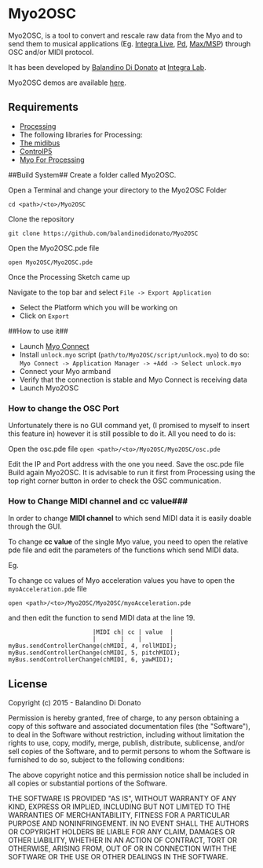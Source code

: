 # Myo2OSC #
Myo2OSC, is a tool to convert and rescale raw data from the Myo and to send them to musical applications (Eg. [Integra Live](http://www.integralive.org), [Pd](https://puredata.info), [Max/MSP](https://cycling74.com/products/max/)) through OSC and/or MIDI protocol.

It has been developed by [Balandino Di Donato](http://www.balandinodidonato.com) at [Integra Lab](http://www.integra.io/lab).

Myo2OSC demos are available [here](https://vimeo.com/album/3313801). 
## Requirements ##

- [Processing](https://processing.org/download/)
- The following libraries for Processing:
- [The midibus](http://www.smallbutdigital.com/themidibus.php)
- [ControlP5](http://www.sojamo.de/libraries/controlP5/)
- [Myo For Processing](https://github.com/nok/myo-processing)

##Build System##
Create a folder called Myo2OSC.

Open a Terminal and change your directory to the Myo2OSC Folder

`cd <path>/<to>/Myo2OSC`

Clone the repository

`git clone https://github.com/balandinodidonato/Myo2OSC`

Open the Myo2OSC.pde file

`open Myo2OSC/Myo2OSC.pde`

Once the Processing Sketch came up

Navigate to the top bar and select `File -> Export Application`

- Select the Platform which you will be working on
- Click on `Export`

##How to use it##

- Launch [Myo Connect](https://developer.thalmic.com/downloads)
- Install `unlock.myo`  script (`path/to/Myo2OSC/script/unlock.myo`) to do so:
`Myo Connect -> Application Manager -> +Add -> Select unlock.myo`
- Connect your Myo armband
- Verify that the connection is stable and Myo Connect is receiving data
- Launch Myo2OSC

### How to change the OSC Port ###
Unfortunately there is no GUI command yet, (I promised to myself to insert this feature in) however it is still possible to do it. All you need to do is:

Open the osc.pde file
`open <path>/<to>/Myo2OSC/Myo2OSC/osc.pde`

Edit the IP and Port address with the one you need.
Save the osc.pde file
Build again Myo2OSC. It is advisable to run it first from Processing using the top right corner button in order to check the OSC communication.

### How to Change MIDI  channel and cc value###
In order to change **MIDI channel** to which send MIDI data it is easily doable through the GUI.

To change **cc value** of the single Myo value, you need to open the relative pde file and edit the parameters of the functions which send MIDI data.

Eg.

To change cc values of Myo acceleration values you have to open the `myoAcceleration.pde` file

`open <path>/<to>/Myo2OSC/Myo2OSC/myoAcceleration.pde`

and then edit the function to send MIDI data at the line 19.

                            |MIDI ch| cc | value  |
                            |       |    |        |
    myBus.sendControllerChange(chMIDI, 4, rollMIDI);
    myBus.sendControllerChange(chMIDI, 5, pitchMIDI);
    myBus.sendControllerChange(chMIDI, 6, yawMIDI);
    

## License ##
Copyright (c)  2015 - Balandino Di Donato

Permission is hereby granted, free of charge, to any person obtaining a copy
of this software and associated documentation files (the "Software"), to deal
in the Software without restriction, including without limitation the rights
to use, copy, modify, merge, publish, distribute, sublicense, and/or sell
copies of the Software, and to permit persons to whom the Software is
furnished to do so, subject to the following conditions:

The above copyright notice and this permission notice shall be included in
all copies or substantial portions of the Software.

THE SOFTWARE IS PROVIDED "AS IS", WITHOUT WARRANTY OF ANY KIND, EXPRESS OR
IMPLIED, INCLUDING BUT NOT LIMITED TO THE WARRANTIES OF MERCHANTABILITY,
FITNESS FOR A PARTICULAR PURPOSE AND NONINFRINGEMENT. IN NO EVENT SHALL THE
AUTHORS OR COPYRIGHT HOLDERS BE LIABLE FOR ANY CLAIM, DAMAGES OR OTHER
LIABILITY, WHETHER IN AN ACTION OF CONTRACT, TORT OR OTHERWISE, ARISING FROM,
OUT OF OR IN CONNECTION WITH THE SOFTWARE OR THE USE OR OTHER DEALINGS IN
THE SOFTWARE.